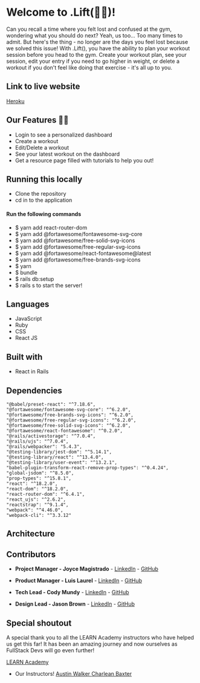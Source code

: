 # Welcome to .Lift(:weight_lifting_man:)!

<p>Can you recall a time where you felt lost and confused at the gym, wondering what you should do next? Yeah, us too... Too many times to admit. But here's the thing - no longer are the days you feel lost because we solved this issue! With .Lift(), you have the ability to plan your workout session before you head to the gym. Create your workout plan, see your session, edit your entry if you need to go higher in weight, or delete a workout if you don't feel like doing that exercise - it's all up to you.</p>

## Link to live website
[Heroku](https://dotlift.herokuapp.com/)

## Our Features :weight_lifting_woman:

<ul>
<li>Login to see a personalized dashboard</li>
<li>Create a workout</li>
<li>Edit/Delete a workout</li>
<li>See your latest workout on the dashboard</li>
<li>Get a resource page filled with tutorials to help you out!</li>
</ul>

## Running this locally

<ul>
<li>Clone the repository</li>
<li>cd in to the application</li>
</ul>

#### Run the following commands
<ul>
<li>$ yarn add react-router-dom</li>
<li>$ yarn add @fortawesome/fontawesome-svg-core</li>
<li>$ yarn add @fortawesome/free-solid-svg-icons</li>
<li>$ yarn add @fortawesome/free-regular-svg-icons</li>
<li>$ yarn add @fortawesome/react-fontawesome@latest</li>
<li>$ yarn add @fortawesome/free-brands-svg-icons</li>
<li>$ yarn</li>
<li>$ bundle</li>
<li>$ rails db:setup</li>
<li>$ rails s to start the server!
</ul>

## Languages
<ul>
<li>JavaScript</li>
<li>Ruby</li>
<li>CSS</li>
<li>React JS</li>
</ul>
 
## Built with
<ul>
<li>React in Rails</li>
</ul>

## Dependencies

    "@babel/preset-react": "^7.18.6",
    "@fortawesome/fontawesome-svg-core": "^6.2.0",
    "@fortawesome/free-brands-svg-icons": "^6.2.0",
    "@fortawesome/free-regular-svg-icons": "^6.2.0",
    "@fortawesome/free-solid-svg-icons": "^6.2.0",
    "@fortawesome/react-fontawesome": "^0.2.0",
    "@rails/activestorage": "^7.0.4",
    "@rails/ujs": "^7.0.4",
    "@rails/webpacker": "5.4.3",
    "@testing-library/jest-dom": "^5.14.1",
    "@testing-library/react": "^13.4.0",
    "@testing-library/user-event": "^13.2.1",
    "babel-plugin-transform-react-remove-prop-types": "^0.4.24",
    "global-jsdom": "^8.5.0",
    "prop-types": "^15.8.1",
    "react": "^18.2.0",
    "react-dom": "^18.2.0",
    "react-router-dom": "^6.4.1",
    "react_ujs": "^2.6.2",
    "reactstrap": "^9.1.4",
    "webpack": "^4.46.0",
    "webpack-cli": "^3.3.12"

## Architecture 





## Contributors

- **Project Manager - Joyce Magistrado** - [LinkedIn](https://www.linkedin.com/in/joyce-magistrado/) - [GitHub](https://github.com/jmagistrado)

- **Product Manager - Luis Laurel** - [LinkedIn](https://www.linkedin.com/in/luislaurel/) - [GitHub](https://github.com/luislaurel)

- **Tech Lead - Cody Mundy** - [LinkedIn](https://www.linkedin.com/in/cody-l-mundy/) - [GitHub](https://github.com/HeavyArms0511)

- **Design Lead - Jason Brown** - [LinkedIn]() - [GitHub](https://github.com/jayaries329)

## Special shoutout
<p>A special thank you to all the LEARN Academy instructors who have helped us get this far! It has been an amazing journey and now ourselves as FullStack Devs will go even further!</p>
 
[LEARN Academy](https://www.learnacademy.org/) 
- Our Instructors!
 [Austin Walker ](https://www.linkedin.com/in/walkertexas-coder/)
 [Charlean Baxter](https://www.linkedin.com/in/cmb-charlean-baxter/)
